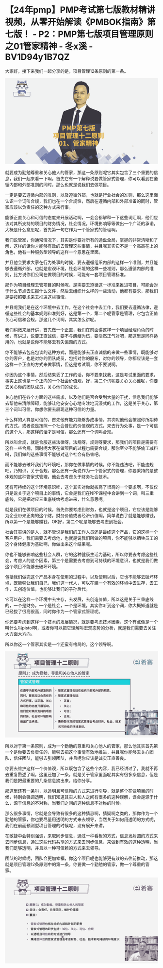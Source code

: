 # 【24年pmp】PMP考试第七版教材精讲视频，从零开始解读《PMBOK指南》第七版！ - P2：PMP第七版项目管理原则之01管家精神 - 冬x溪 - BV1D94y1B7QZ

大家好，接下来我们一起分享的是，项目管理12条原则的第一条。

![](img/5293ccf505058f9a4ee0425ae4e9d3ae_1.png)

就要成为勤勉尊重和关心他人的管家，那这一条原则呢它其实包含了三个重要的信息，我们一起来看一下啊，首先它有一个解释说要做管家式管理，你可以看到在遵循内部和外部准则的同时，那么也就是说我们去做项目。

一定是要去遵循内部的准则，以及遵循外部，也就是行业社会的准则，那么这里面认识一个词叫合规，我们也在一个合规性，然后在遵循内部和外部准备的同时，管家应该以负责任的这种方式来行事。

能够正直关心和可信的态度来开展活动啊，一会会都解释一下这些词汇啊，他们应该对其所支持的项目的财务情况，社会情况，环境影响等等做出一个广泛的承诺，大概是什么意思呢，首先第一句它作为一个管家式的管理啊。

我们说管家，你通常情况下，其实是你要对所有的通盘全局，掌握的非常清晰和了解，这样的话你才能够有效的去管理这些事情，并且呢其实它不是一个高高在上的角色，他有一种服务型领导的这样一个意思在里面。

并且他会要求大家在行为处事的时候，要去遵循组织内部的这样一个准则，并且能够去遵循外部，也就是宏观环境，社会环境的这样一些准则，那么遵循内部的准则，比方说你们公司在做项目的时候，可能有一套项目管理标准。

那作为项目经理去管项目的时候呢，是需要去遵循这一标准来推进项目，可能会对于什么节点去汇报什么文件，然后去组织什么样的一些活动，他都有要求，那我们是要按照要求来去推进这些事情。

并且呢我们是在这个环境中去工作，在这个社会中去工作，我们要去遵循法律，遵循这些社会的基本规则和准则好，这是第一个，第二个呢管家是管理，它包含正值关心可信和合规，那这几个词啊，其实怎么讲呢。

我们稍微来展开讲，首先做一个正直，我们在前面讲这样一个项目经理角色的时候，有讲过，说要正直诚信，要不与龌龊为伍，要浩然正气对吧，那这里是同样适用的，也就是说你不能够去有失偏颇的方式。

你不能够去包庇包谈的这种方式，而是能够去正直诚信的来做一些事情，既能够对你的客户，也是对你的团队成员，包括对你的股东，对你的领导，你都应该是一套这样一个正直的方式来做事情，但这是考试啊，你不要说啊。

你因为这个事情，然后结果丢了工作的话，你不要来找我，这是考试里面的要求，事实上这也是一个正向的一个社会价值观，好，第二个词呢要关心关心谁呢，你要去关心你的团队成员，关心他们的成长。

关心他们在各个方面的这些需求，以及他们是否会受到大量的干扰，信息我们能够去帮他来清除障碍，能够让他安安心心地专注地沉浸式的工作，这是关于关心，第三个词叫可信，你想你要去展现这种可信的力量。

什么样的人算是可信的，首先他有能力能够办成事情，其次呢他他会按照你所期待的方式，或者说是按照一个社会普世的价值观的方式，来去行为处事，是一个可信的这个人，那这样的话才是可信，那么还有一个词叫合规。

所以叫合规，就是合服这些法律呀，法规呀，规则呀要求，那我们的项目是需要有这样一些合规，同时呢大家在做项目的过程也需要合规，那你至少不能够偷工减料吗，我们做的这些事情不能够对这个社会有伤害吧。

而不能够去破坏我们的环境吧，那你在做事情的时候，你不能违法吧，不能违规吧，乃知识，关于合规，那么还有一条说作为一个管家式的管理，你要秉持的是整体观的这种管家式管理，他会去考虑关于财务社会技术。

还有可持续的这个环境意识哇，这个其实对你就拔高了很高的一个要求啊，不仅仅只是说关于这个项目上的事情，它会是我们在NPP课程中会讲到一个词，叫三重底线，它是把对应三重底线给考虑进来，什么意思呢。

就是我们在做项目的时候，首先你要考虑到财务，也就是这个项目，它应该是能够为企业带来正向的这个财，财务价值或者经济价值啊，简单说白了就是能够赚钱，所以第一个是能够赚钱，OK好，第二个呢是能够去考虑到社会。

社会其实讲的是人，就不管说是我们的工作人员还是最终这个产品，它的这样一个客户用户，我们需要去考虑他，也就是说我们所做的项目，你不能够以牺牲员工的这个身体健康为基础啊，你做出来这个结果呢。

你也不能够影响这些社会人群，它的这种健康生活为基础，所以你要去考虑这些社会，考虑人的这个因素，第三个是需要去考虑到可持续的环境意识，也就是我们做这个项目不能够去破坏环境。

包括我们做完这个产品本身在使用的过程中，以及使用以后，它也不能够去破坏环境，既能够让我们自己，我们这一代人，可以在建一个有效的环境中去生存，去工作，去创造价值，也能够让我们的子孙后代。

它可以在这样一个环境中去生存，去发展，去创造价值，所以这是关于三重底线的，一个是财务，一个是社会，一个是环境，其实你听到这个词，你大概知道就是已经拔了很高很高，同时你作为一个管家式管理呢。

你还要考虑到这样一个技术的发展情况，就是要考虑技术因素，这个有点像是一个叫什么叫pistol啊，或者你可以把它理解叫宏观态势的分析，就是我们需要去关注大方面大方向。

所以你这一个管家其实是一个还蛮有格局的，这个领导啊。

![](img/5293ccf505058f9a4ee0425ae4e9d3ae_3.png)

所以对于第一条原则，成为一个勤勉的尊重和关心他人的管家，那么他其实首先第一个是你要去负责任的，能够去把这个事情有效地推进，并且呢你能够去关心团队，信任团队，能够去引领团队，并且呢你应该是诚实正直善良。

你要去维护这样一个价值观，所以既包含了这些个内容，我已经讲过了，我就不再去重复赘述了啊，这里还加了一条，就是关于管家里面呢其实有很多条信息，但是我们是把最重要的几条信息摘出来，给你分享。

那这里还有一条叫，以透明且可信赖的方式来进行引导，就是整个在做项目的时候，特别会强调透明，我们知道其实人和人之间有很多的这种误解，误会是源于什么，源于信息的不对称，当我们之间的这种信息不对称的时候。

那么很多事情，它就是会导致有很多的这种猜忌啊，猜疑啊之类的，那你作为一个勤勉的管家，你也要尽量用透明的方式来去领导，当然关于如何用透明的方式呢，我们在前面预测型项目管理的时候呢，没有展开来讲。

在敏捷中会特别强调，来取同步信息，通过一种看板的方式，信息发射圆的方式来去同步信息，通过这些代码共享的方式来去同步信息，来做到有效的这种透明，当我们足够透明，并且以一种可信赖的方式来去领导。

团队的时候呢，团队会更加幸福，你这个项目呢也能够更有效的去往前推动，那这就是项目管理12条原则中的第一条，你要做一个勤勉的管家，做一个尊重的管家。



![](img/5293ccf505058f9a4ee0425ae4e9d3ae_5.png)